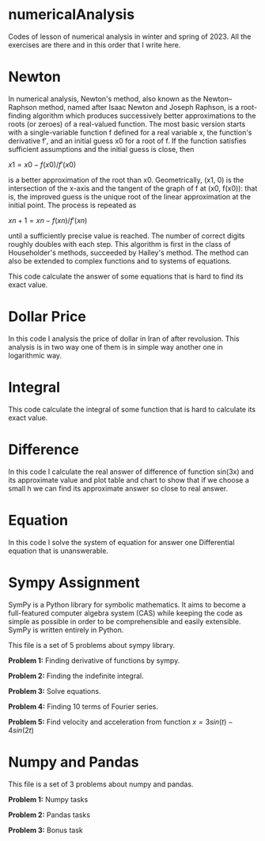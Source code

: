 # numericalAnalysis
Codes of lesson of numerical analysis in winter and spring of 2023.
All the exercises are there and in this order that I write here.

# Newton
In numerical analysis, Newton's method, also known as the Newton–Raphson method, named after Isaac Newton and Joseph Raphson, is a root-finding algorithm which produces successively better approximations to the roots (or zeroes) of a real-valued function. The most basic version starts with a single-variable function f defined for a real variable x, the function's derivative f′, and an initial guess x0 for a root of f. If the function satisfies sufficient assumptions and the initial guess is close, then

$x1 = x0 - f(x0)/f'(x0)$

is a better approximation of the root than x0. Geometrically, (x1, 0) is the intersection of the x-axis and the tangent of the graph of f at (x0, f(x0)): that is, the improved guess is the unique root of the linear approximation at the initial point. The process is repeated as

$xn + 1 = xn − f(xn)/f′(xn)$

until a sufficiently precise value is reached. The number of correct digits roughly doubles with each step. This algorithm is first in the class of Householder's methods, succeeded by Halley's method. The method can also be extended to complex functions and to systems of equations. 

This code calculate the answer of some equations that is hard to find its exact value.

# Dollar Price
In this code I analysis the price of dollar in Iran of after revolusion.
This analysis is in two way one of them is in simple way another one in logarithmic way.

# Integral
This code calculate the integral of some function that is hard to calculate its exact value.

# Difference
In this code I calculate the real answer of difference of function sin(3x) and its approximate value and plot table and chart to show that if we choose a small h we can find its approximate answer so close to real answer.

# Equation
In this code I solve the system of equation for answer one Differential equation that is unanswerable.

# Sympy Assignment
SymPy is a Python library for symbolic mathematics. It aims to become a full-featured computer algebra system (CAS) while keeping the code as simple as possible in order to be comprehensible and easily extensible. SymPy is written entirely in Python. 

This file is a set of 5 problems about sympy library.

__Problem 1:__ Finding derivative of functions by sympy.

__Problem 2:__ Finding the indefinite integral.

__Problem 3:__ Solve equations.

__Problem 4:__ Finding 10 terms of Fourier series.

__Problem 5:__ Find velocity and acceleration from function $x = 3sin(t) - 4sin(2t)$

# Numpy and Pandas
This file is a set of 3 problems about numpy and pandas.

__Problem 1:__ Numpy tasks

__Problem 2:__ Pandas tasks

__Problem 3:__ Bonus task
